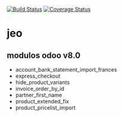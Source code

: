 [![Build Status](https://travis-ci.org/jobiols/jeo.svg?branch=8.0)](https://travis-ci.org/jobiols/jeo)
[![Coverage Status](https://coveralls.io/repos/jobiols/jeo/badge.svg?branch=8.0&service=github)](https://coveralls.io/github/jobiols/jeo?branch=8.0)
# jeo

## modulos odoo v8.0
- account_bank_statement_import_frances 
- express_checkout
- hide_product_variants
- invoice_order_by_id
- partner_first_name
- product_extended_fix
- product_pricelist_import

